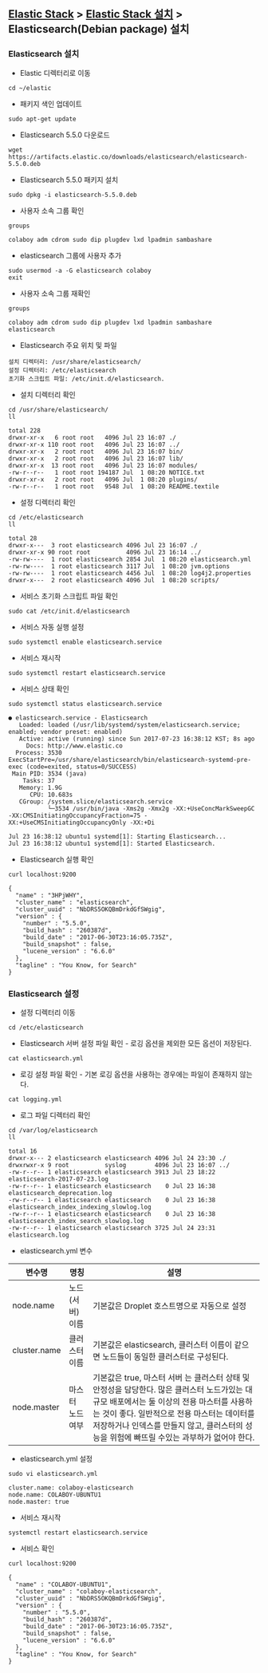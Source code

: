 ﻿## [Elastic Stack](https://github.com/colaboy2010hot/ElasticStack/blob/master/README.md) > [Elastic Stack 설치](https://github.com/colaboy2010hot/ElasticStack/blob/master/Install/README.md) > Elasticsearch(Debian package) 설치

### Elasticsearch 설치

 * Elastic 디렉터리로 이동
```
cd ~/elastic
```

* 패키지 색인 업데이트
```
sudo apt-get update
```

* Elasticsearch 5.5.0 다운로드
```
wget https://artifacts.elastic.co/downloads/elasticsearch/elasticsearch-5.5.0.deb
```

* Elasticsearch 5.5.0 패키지 설치
```
sudo dpkg -i elasticsearch-5.5.0.deb
```

* 사용자 소속 그룹 확인
```
groups
```
```
colaboy adm cdrom sudo dip plugdev lxd lpadmin sambashare
```
* elasticsearch 그룹에 사용자 추가 
```
sudo usermod -a -G elasticsearch colaboy
exit
```
* 사용자 소속 그룹 재확인
```
groups
```
```
colaboy adm cdrom sudo dip plugdev lxd lpadmin sambashare elasticsearch
```

* Elasticsearch 주요 위치 및 파일
```
설치 디렉터리: /usr/share/elasticsearch/
설정 디렉터리: /etc/elasticsearch
초기화 스크립트 파일: /etc/init.d/elasticsearch.
```

* 설치 디렉터리 확인
```
cd /usr/share/elasticsearch/
ll
```
```
total 228
drwxr-xr-x   6 root root   4096 Jul 23 16:07 ./
drwxr-xr-x 110 root root   4096 Jul 23 16:07 ../
drwxr-xr-x   2 root root   4096 Jul 23 16:07 bin/
drwxr-xr-x   2 root root   4096 Jul 23 16:07 lib/
drwxr-xr-x  13 root root   4096 Jul 23 16:07 modules/
-rw-r--r--   1 root root 194187 Jul  1 08:20 NOTICE.txt
drwxr-xr-x   2 root root   4096 Jul  1 08:20 plugins/
-rw-r--r--   1 root root   9548 Jul  1 08:20 README.textile
```

* 설정 디렉터리 확인
```
cd /etc/elasticsearch
ll
```
```
total 28
drwxr-x---  3 root elasticsearch 4096 Jul 23 16:07 ./
drwxr-xr-x 90 root root          4096 Jul 23 16:14 ../
-rw-rw----  1 root elasticsearch 2854 Jul  1 08:20 elasticsearch.yml
-rw-rw----  1 root elasticsearch 3117 Jul  1 08:20 jvm.options
-rw-rw----  1 root elasticsearch 4456 Jul  1 08:20 log4j2.properties
drwxr-x---  2 root elasticsearch 4096 Jul  1 08:20 scripts/
```

* 서비스 초기화 스크립트 파일 확인
```
sudo cat /etc/init.d/elasticsearch
```

* 서비스 자동 실행 설정
```
sudo systemctl enable elasticsearch.service
```

* 서비스 재시작
```
sudo systemctl restart elasticsearch.service
```

* 서비스 상태 확인
```
sudo systemctl status elasticsearch.service
```
```
● elasticsearch.service - Elasticsearch
   Loaded: loaded (/usr/lib/systemd/system/elasticsearch.service; enabled; vendor preset: enabled)
   Active: active (running) since Sun 2017-07-23 16:38:12 KST; 8s ago
     Docs: http://www.elastic.co
  Process: 3530 ExecStartPre=/usr/share/elasticsearch/bin/elasticsearch-systemd-pre-exec (code=exited, status=0/SUCCESS)
 Main PID: 3534 (java)
    Tasks: 37
   Memory: 1.9G
      CPU: 10.683s
   CGroup: /system.slice/elasticsearch.service
           └─3534 /usr/bin/java -Xms2g -Xmx2g -XX:+UseConcMarkSweepGC -XX:CMSInitiatingOccupancyFraction=75 -XX:+UseCMSInitiatingOccupancyOnly -XX:+Di

Jul 23 16:38:12 ubuntu1 systemd[1]: Starting Elasticsearch...
Jul 23 16:38:12 ubuntu1 systemd[1]: Started Elasticsearch.
```

* Elasticsearch 실행 확인
```
curl localhost:9200
```
```
{
  "name" : "3HPjWHY",
  "cluster_name" : "elasticsearch",
  "cluster_uuid" : "NbDRS5OKQBmDrkdGfSWgig",
  "version" : {
    "number" : "5.5.0",
    "build_hash" : "260387d",
    "build_date" : "2017-06-30T23:16:05.735Z",
    "build_snapshot" : false,
    "lucene_version" : "6.6.0"
  },
  "tagline" : "You Know, for Search"
}
```

### Elasticsearch 설정

* 설정 디렉터리 이동
```
cd /etc/elasticsearch
```

* Elasticsearch 서버 설정 파일 확인 - 로깅 옵션을 제외한 모든 옵션이 저장된다.
```
cat elasticsearch.yml
```

* 로깅 설정 파일 확인 - 기본 로깅 옵션을 사용하는 경우에는 파일이 존재하지 않는다.
```
cat logging.yml
```

* 로그 파일 디렉터리 확인
```
cd /var/log/elasticsearch
ll
```
```
total 16
drwxr-x--- 2 elasticsearch elasticsearch 4096 Jul 24 23:30 ./
drwxrwxr-x 9 root          syslog        4096 Jul 23 16:07 ../
-rw-r--r-- 1 elasticsearch elasticsearch 3913 Jul 23 18:22 elasticsearch-2017-07-23.log
-rw-r--r-- 1 elasticsearch elasticsearch    0 Jul 23 16:38 elasticsearch_deprecation.log
-rw-r--r-- 1 elasticsearch elasticsearch    0 Jul 23 16:38 elasticsearch_index_indexing_slowlog.log
-rw-r--r-- 1 elasticsearch elasticsearch    0 Jul 23 16:38 elasticsearch_index_search_slowlog.log
-rw-r--r-- 1 elasticsearch elasticsearch 3725 Jul 24 23:31 elasticsearch.log

```

* elasticsearch.yml 변수 

변수명       | 명칭              | 설명   
------------ | ----------------- | ---------  
node.name    | 노드(서버) 이름   | 기본값은 Droplet 호스트명으로 자동으로 설정
cluster.name | 클러스터 이름     | 기본값은 elasticsearch, 클러스터 이름이 같으면 노드들이 동일한 클러스터로 구성된다.
node.master  | 마스터 노드 여부  | 기본값은 true, 마스터 서버 는 클러스터 상태 및 안정성을 담당한다. 많은 클러스터 노드가있는 대규모 배포에서는 둘 이상의 전용 마스터를 사용하는 것이 좋다. 일반적으로 전용 마스터는 데이터를 저장하거나 인덱스를 만들지 않고, 클러스터의 성능을 위험에 빠뜨릴 수있는 과부하가 없어야 한다.                      


* elasticsearch.yml 설정
```
sudo vi elasticsearch.yml
```
```
cluster.name: colaboy-elasticsearch
node.name: COLABOY-UBUNTU1
node.master: true
```

* 서비스 재시작
```
systemctl restart elasticsearch.service
```

* 서비스 확인
```
curl localhost:9200
```
```
{
  "name" : "COLABOY-UBUNTU1",
  "cluster_name" : "colaboy-elasticsearch",
  "cluster_uuid" : "NbDRS5OKQBmDrkdGfSWgig",
  "version" : {
    "number" : "5.5.0",
    "build_hash" : "260387d",
    "build_date" : "2017-06-30T23:16:05.735Z",
    "build_snapshot" : false,
    "lucene_version" : "6.6.0"
  },
  "tagline" : "You Know, for Search"
}
```
